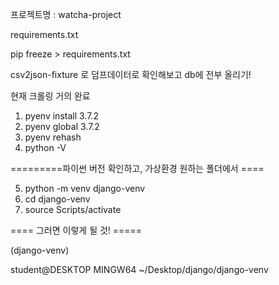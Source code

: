 프로젝트명 : watcha-project

requirements.txt

pip freeze > requirements.txt

csv2json-fixture  로 덤프데이터로 확인해보고 db에 전부 올리기!



현재 크롤링 거의 완료

1. pyenv install 3.7.2
2. pyenv global 3.7.2
3. pyenv rehash
4. python -V

=========파이썬 버전 확인하고, 가상환경 원하는 폴더에서 ====

5. python -m venv django-venv
6. cd django-venv
7. source Scripts/activate

==== 그러면 이렇게 될 것! =====

(django-venv)

student@DESKTOP MINGW64 ~/Desktop/django/django-venv